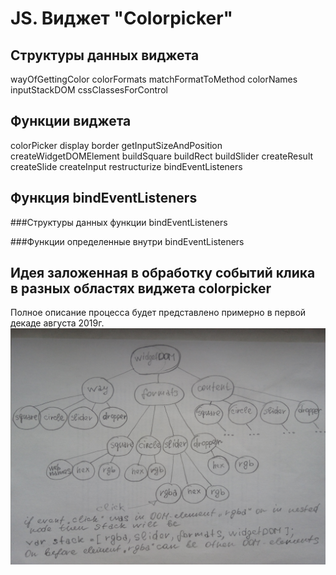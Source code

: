 JS. Виджет "Colorpicker"
========================

Структуры данных виджета
-------------------------
wayOfGettingColor
colorFormats
matchFormatToMethod
colorNames
inputStackDOM
cssClassesForControl

Функции виджета
---------------
colorPicker
display
border
getInputSizeAndPosition
createWidgetDOMElement
buildSquare
buildRect
buildSlider
createResult
createSlide
createInput
restructurize
bindEventListeners

Функция bindEventListeners
--------------------------

###Структуры данных функции bindEventListeners

###Функции определенные внутри bindEventListeners

Идея заложенная в обработку событий клика в разных областях виджета colorpicker
-------------------------------------------------------------------------------

Полное описание процесса будет представлено примерно в первой декаде августа 2019г.
![DOM-дерево виджета](../../img/IMG_20190725_194412.jpg)
